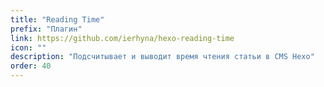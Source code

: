 ```yaml
---
title: "Reading Time"
prefix: "Плагин"
link: https://github.com/ierhyna/hexo-reading-time
icon: ""
description: "Подсчитывает и выводит время чтения статьи в CMS Hexo"
order: 40
---
```

